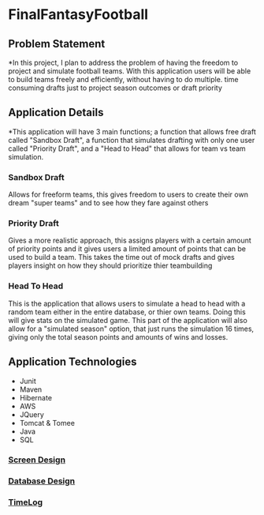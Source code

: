 # FinalFantasyFootball

## Problem Statement
*In this project, I plan to address the problem of having the freedom to project and simulate football
teams. With this application users will be able to build teams freely and efficiently, without 
having to do multiple. time consuming drafts just to project season outcomes or draft priority

## Application Details
*This application will have 3 main functions; a function that allows free draft called "Sandbox Draft", 
a function that simulates drafting with only one user called "Priority Draft", and a "Head to Head"
that allows for team vs team simulation.

### Sandbox Draft
Allows for freeform teams, this gives freedom to users to create their own dream "super teams"
and to see how they fare against others

### Priority Draft
Gives a more realistic approach, this assigns players with a certain amount of priority points
and it gives users a limited amount of points that can be used to build a team. This takes the 
time out of mock drafts and gives players insight on how they should prioritize thier teambuilding

### Head To Head
This is the application that allows users to simulate a head to head with a random team either
in the entire database, or thier own teams. Doing this will give stats on the simulated game. 
This part of the application will also allow for a "simulated season" option, that just runs
the simulation 16 times, giving only the total season points and amounts of wins and losses.

## Application Technologies
* Junit
* Maven
* Hibernate
* AWS
* JQuery
* Tomcat & Tomee
* Java
* SQL</br>

### [Screen Design](screendesign.md)
### [Database Design](databasedesign.md)</br>

### [TimeLog](timelog.md)


